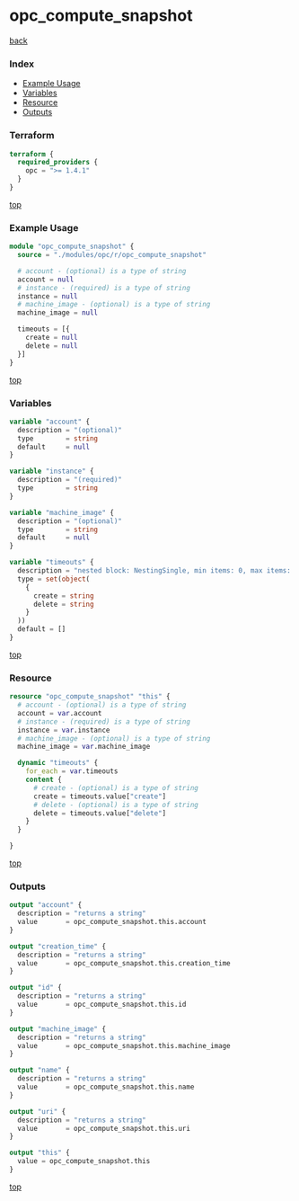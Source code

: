 # opc_compute_snapshot

[back](../opc.md)

### Index

- [Example Usage](#example-usage)
- [Variables](#variables)
- [Resource](#resource)
- [Outputs](#outputs)

### Terraform

```terraform
terraform {
  required_providers {
    opc = ">= 1.4.1"
  }
}
```

[top](#index)

### Example Usage

```terraform
module "opc_compute_snapshot" {
  source = "./modules/opc/r/opc_compute_snapshot"

  # account - (optional) is a type of string
  account = null
  # instance - (required) is a type of string
  instance = null
  # machine_image - (optional) is a type of string
  machine_image = null

  timeouts = [{
    create = null
    delete = null
  }]
}
```

[top](#index)

### Variables

```terraform
variable "account" {
  description = "(optional)"
  type        = string
  default     = null
}

variable "instance" {
  description = "(required)"
  type        = string
}

variable "machine_image" {
  description = "(optional)"
  type        = string
  default     = null
}

variable "timeouts" {
  description = "nested block: NestingSingle, min items: 0, max items: 0"
  type = set(object(
    {
      create = string
      delete = string
    }
  ))
  default = []
}
```

[top](#index)

### Resource

```terraform
resource "opc_compute_snapshot" "this" {
  # account - (optional) is a type of string
  account = var.account
  # instance - (required) is a type of string
  instance = var.instance
  # machine_image - (optional) is a type of string
  machine_image = var.machine_image

  dynamic "timeouts" {
    for_each = var.timeouts
    content {
      # create - (optional) is a type of string
      create = timeouts.value["create"]
      # delete - (optional) is a type of string
      delete = timeouts.value["delete"]
    }
  }

}
```

[top](#index)

### Outputs

```terraform
output "account" {
  description = "returns a string"
  value       = opc_compute_snapshot.this.account
}

output "creation_time" {
  description = "returns a string"
  value       = opc_compute_snapshot.this.creation_time
}

output "id" {
  description = "returns a string"
  value       = opc_compute_snapshot.this.id
}

output "machine_image" {
  description = "returns a string"
  value       = opc_compute_snapshot.this.machine_image
}

output "name" {
  description = "returns a string"
  value       = opc_compute_snapshot.this.name
}

output "uri" {
  description = "returns a string"
  value       = opc_compute_snapshot.this.uri
}

output "this" {
  value = opc_compute_snapshot.this
}
```

[top](#index)